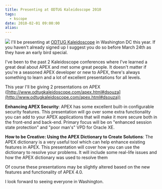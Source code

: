 ```yaml
---
title: Presenting at ODTUG Kaleidoscope 2010
tags:
  - kscope
date: 2010-02-01 09:00:00
alias:
---
```


[![](http://1.bp.blogspot.com/_33EF80fk9sM/S2Sn0g9sRII/AAAAAAAADwI/QtpvIEXJK3I/s320/od_05.jpg)](http://1.bp.blogspot.com/_33EF80fk9sM/S2Sn0g9sRII/AAAAAAAADwI/QtpvIEXJK3I/s1600-h/od_05.jpg)
I'll be presenting at [ODTUG Kaleidoscope](http://www.odtugkaleidoscope.com) in Washington DC this year. If you haven't already signed up I suggest you do so before March 24th as they have an early bird special.

I've been to the past 2 Kaleidoscope conferences where I've learned a great deal about APEX and met some great people. It doesn't matter if you're a seasoned APEX developer or new to APEX, there's always something to learn and a lot of excellent presentations for all levels.

This year I'll be giving 2 presentations on APEX ([http://www.odtugkaleidoscope.com/apex.html#dsouza](http://www.odtugkaleidoscope.com/apex.html#dsouza))

<span style="font-weight:bold;">Enhancing APEX Security</span>: APEX has some excellent built-in configurable security features. This presentation will go over some extra functionality you can add to your APEX applications that will make it more secure both in the front-end and back-end. Primary focus will be on "enhanced session state protection" and "poor man's" VPD for Oracle XE.

<span style="font-weight:bold;">How to be Creative: Using the APEX Dictionary to Create Solutions</span>: The APEX dictionary is a very useful tool which can help enhance existing features in APEX. This presentation will cover how you can use the dictionary to resolve your problems. It will include some real-life issues and how the APEX dictionary was used to resolve them

Of course these presentations may be slightly altered based on the new features and functionality of APEX 4.0\.

I look forward to seeing everyone in Washington.
